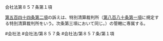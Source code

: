 会社法第８５７条第１項

[第五百四十四条第二項](会社法＿＿＿＿第５４４条第２項)の訴えは、特別清算裁判所（[第八百八十条第一項](会社法＿＿＿＿第８８０条第１項)に規定する特別清算裁判所をいう。次条第三項において同じ。）の管轄に専属する。

#会社法
#会社法/第８５７条
#会社法/第８５７条/第１項
